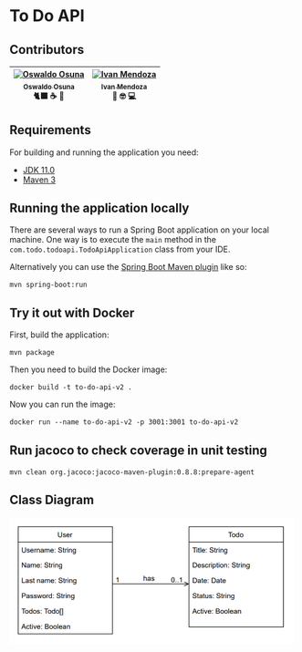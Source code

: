 # To Do API

## Contributors
<!-- Contributors table START -->
| [![Oswaldo Osuna](https://avatars.githubusercontent.com/u/76191288?s=100&u=5969faa01ef7b1315a701c3e209b3deaa5b5528a&v=4)<br /><sub>Oswaldo Osuna</sub>](https://ososuna.dev)<br />🐈‍⬛  ☕️ 🤠 | [![Ivan Mendoza](https://avatars.githubusercontent.com/u/22760520?v=4&s=100)<br /><sub>Ivan Mendoza</sub>](https://github.com/ivansmb11)<br />🍺  🤓  💻  |
| :---: | :---: |
<!-- Contributors table END -->

## Requirements

For building and running the application you need:

- [JDK 11.0](https://www.oracle.com/mx/java/technologies/javase/jdk11-archive-downloads.html)
- [Maven 3](https://maven.apache.org)


## Running the application locally

There are several ways to run a Spring Boot application on your local machine. One way is to execute the `main` method in the `com.todo.todoapi.TodoApiApplication` class from your IDE.

Alternatively you can use the [Spring Boot Maven plugin](https://docs.spring.io/spring-boot/docs/current/reference/html/build-tool-plugins-maven-plugin.html) like so:

```shell
mvn spring-boot:run
```

## Try it out with Docker

First, build the application:

```shell
mvn package
```

Then you need to build the Docker image:

```shell
docker build -t to-do-api-v2 .
```
  
Now you can run the image:
  
```shell
docker run --name to-do-api-v2 -p 3001:3001 to-do-api-v2
```

## Run jacoco to check coverage in unit testing
```shell
mvn clean org.jacoco:jacoco-maven-plugin:0.8.8:prepare-agent
```

## Class Diagram
<img width="500" src="assets/class-diagram.png"/>